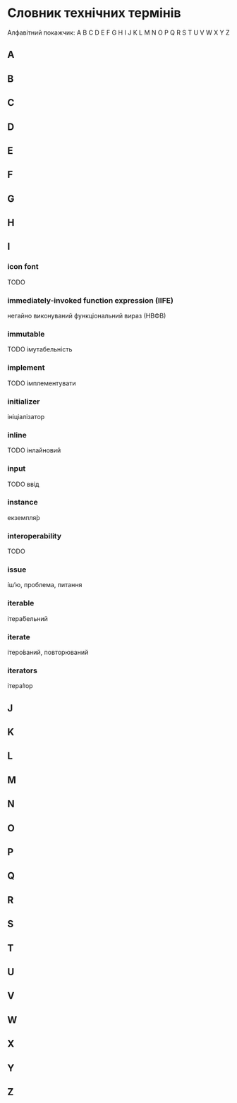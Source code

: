 # Словник технічних термінів

Алфавітний покажчик: A B C D E F G H I J K L M N O P Q R S T U V W X Y Z

## A

## B

## C

## D

## E

## F

## G

## H

## I

### icon font

TODO

### immediately-invoked function expression (IIFE)

негайно виконуваний функціональний вираз (НВФВ)

### immutable

TODO імутабельність

### implement

TODO імплементувати

### initializer

ініціалізатор

### inline

TODO інлайновий

### input

TODO ввід

### instance

екземпля́р

### interoperability

TODO

### issue

і́ш’ю, проблема, питання

### iterable

ітера́бельний

### iterate

ітеро́ваний, повторюваний

### iterators

ітера́тор

## J

## K

## L

## M

## N

## O

## P

## Q

## R

## S

## T

## U

## V

## W

## X

## Y

## Z
